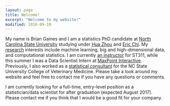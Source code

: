 ```yaml
---
layout: page
title: Welcome!
excerpt: "Welcome to my website!"
modified: 2016-09-19
---
```


My name is Brian Gaines and I am a statistics PhD candidate at [North Carolina State University](http://www.ncsu.edu) studying under [Hua Zhou](http://hua-zhou.github.io/) and [Eric Chi](www.ericchi.com).  My [research](http://brgaines.github.io/research/) interests include machine learning, big and high-dimensional data, and computational statistics.  I am currently [an instructor](http://brgaines.github.io/teaching/) for ST311, while this summer I was a Data Scientist Intern at [MaxPoint Interactive](http://maxpoint.com/us).  Previously, I also worked as a [statistical consultant](http://brgaines.github.io/consulting/) for the NC State University College of Veterinary Medicine.  Please take a look around my website and feel free to contact me if you have any questions or comments.

I am currently looking for a full-time, entry-level position as a statistician/data scientist for after graduation (expected August 2017).  Please contact me if you think that I would be a good fit for your company.


